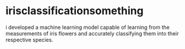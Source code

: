 # irisclassificationsomething
i developed a machine learning model capable of learning from the measurements of iris flowers and accurately classifying them into their respective species.
